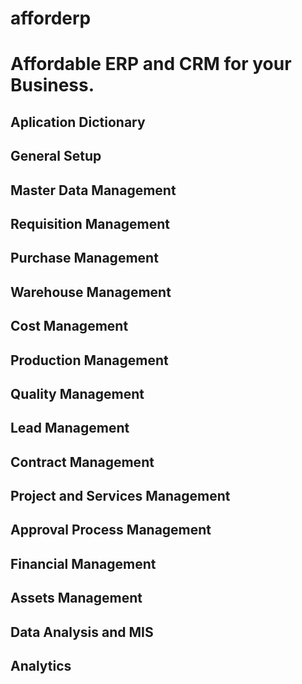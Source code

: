 # afforderp
# Affordable ERP and CRM for your Business.
## Aplication Dictionary
## General Setup
## Master Data Management
## Requisition Management
## Purchase Management
## Warehouse Management
## Cost Management
## Production Management
## Quality Management
## Lead Management
## Contract Management
## Project and Services Management
## Approval Process Management
## Financial Management
## Assets Management
## Data Analysis and MIS
## Analytics
